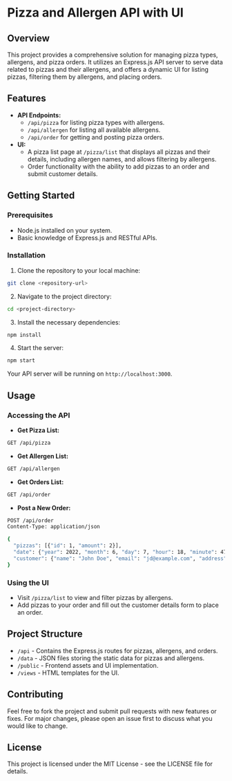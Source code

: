 
# Pizza and Allergen API with UI

## Overview

This project provides a comprehensive solution for managing pizza types, allergens, and pizza orders. It utilizes an Express.js API server to serve data related to pizzas and their allergens, and offers a dynamic UI for listing pizzas, filtering them by allergens, and placing orders.

## Features

- **API Endpoints:**
  - `/api/pizza` for listing pizza types with allergens.
  - `/api/allergen` for listing all available allergens.
  - `/api/order` for getting and posting pizza orders.
- **UI:**
  - A pizza list page at `/pizza/list` that displays all pizzas and their details, including allergen names, and allows filtering by allergens.
  - Order functionality with the ability to add pizzas to an order and submit customer details.

## Getting Started

### Prerequisites

- Node.js installed on your system.
- Basic knowledge of Express.js and RESTful APIs.

### Installation

1. Clone the repository to your local machine:

```bash
git clone <repository-url>
```

2. Navigate to the project directory:

```bash
cd <project-directory>
```

3. Install the necessary dependencies:

```bash
npm install
```

4. Start the server:

```bash
npm start
```

Your API server will be running on `http://localhost:3000`.

## Usage

### Accessing the API

- **Get Pizza List:**

```bash
GET /api/pizza
```

- **Get Allergen List:**

```bash
GET /api/allergen
```

- **Get Orders List:**

```bash
GET /api/order
```

- **Post a New Order:**

```bash
POST /api/order
Content-Type: application/json

{
  "pizzas": [{"id": 1, "amount": 2}],
  "date": {"year": 2022, "month": 6, "day": 7, "hour": 18, "minute": 47},
  "customer": {"name": "John Doe", "email": "jd@example.com", "address": {"city": "Palermo", "street": "Via Appia 6"}}
}
```

### Using the UI

- Visit `/pizza/list` to view and filter pizzas by allergens.
- Add pizzas to your order and fill out the customer details form to place an order.

## Project Structure

- `/api` - Contains the Express.js routes for pizzas, allergens, and orders.
- `/data` - JSON files storing the static data for pizzas and allergens.
- `/public` - Frontend assets and UI implementation.
- `/views` - HTML templates for the UI.

## Contributing

Feel free to fork the project and submit pull requests with new features or fixes. For major changes, please open an issue first to discuss what you would like to change.

## License

This project is licensed under the MIT License - see the LICENSE file for details.